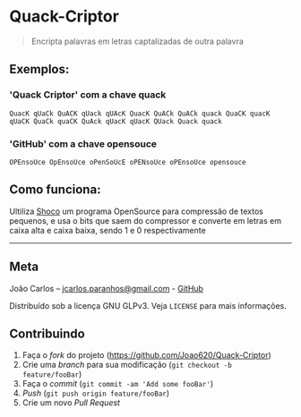 # Quack-Criptor
> Encripta palavras em letras captalizadas de outra palavra

## Exemplos:
### 'Quack Criptor' com a chave quack
    QuacK qUaCk QuACK qUack qUAcK QuacK QuACk QuACk quack QuaCK quacK qUaCK QuaCk quaCK QuAck qUacK qUacK QUack Quack quack
    
### 'GitHub' com a chave opensouce
    OPEnsoUce OpEnsoUce oPenSoUcE oPENsoUce oPEnsoUce opensouce

## Como funciona:
Ultiliza [Shoco](https://github.com/Ed-von-Schleck/shoco "pagina github do shoco") um  programa OpenSource para compressão de textos pequenos, e usa o bits que saem do compressor e converte em letras em caixa alta e caixa baixa, sendo 1 e 0 respectivamente

---

## Meta

João Carlos – jcarlos.paranhos@gmail.com - [GitHub](https://github.com/Joao620)

Distribuído sob a licença GNU GLPv3. Veja `LICENSE` para mais informações.

## Contribuindo

1. Faça o _fork_ do projeto (<https://github.com/Joao620/Quack-Criptor>)
2. Crie uma _branch_ para sua modificação (`git checkout -b feature/fooBar`)
3. Faça o _commit_ (`git commit -am 'Add some fooBar'`)
4. _Push_ (`git push origin feature/fooBar`)
5. Crie um novo _Pull Request_
